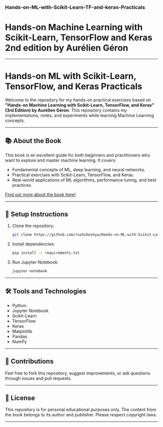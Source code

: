 ### Hands-on-ML-with-Scikit-Learn-TF-and-keras-Practicals
# Hands-on Machine Learning with Scikit-Learn, TensorFlow and Keras 2nd edition by Aurélien Géron 

---

# Hands-on ML with Scikit-Learn, TensorFlow, and Keras Practicals

Welcome to the repository for my hands-on practical exercises based on **"Hands-on Machine Learning with Scikit-Learn, TensorFlow, and Keras" (3rd Edition) by Aurélien Géron**. This repository contains my implementations, notes, and experiments while learning Machine Learning concepts.

---

## 📚 About the Book

This book is an excellent guide for both beginners and practitioners who want to explore and master machine learning. It covers:
- Fundamental concepts of ML, deep learning, and neural networks.
- Practical exercises with Scikit-Learn, TensorFlow, and Keras.
- Real-world applications of ML algorithms, performance tuning, and best practices.

[Find out more about the book here!](https://www.oreilly.com/library/view/hands-on-machine-learning/9781492032632/)

---

## 🚀 Setup Instructions

1. Clone the repository:
   ```bash
   git clone https://github.com/rushikeshya/Hands-on-ML-with-Scikit-Learn-TF-and-keras-Practicals.git
   ```
2. Install dependencies:
   ```bash
   pip install -r requirements.txt
   ```
3. Run Jupyter Notebook:
   ```bash
   jupyter notebook
   ```

---

## 🛠 Tools and Technologies

- Python
- Jupyter Notebook
- Scikit-Learn
- TensorFlow
- Keras
- Matplotlib
- Pandas
- NumPy

---

## 🤝 Contributions

Feel free to fork this repository, suggest improvements, or ask questions through issues and pull requests.

---

## 📝 License

This repository is for personal educational purposes only. The content from the book belongs to its author and publisher. Please respect copyright laws.

---
